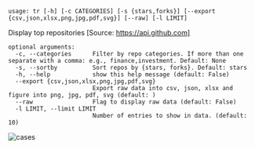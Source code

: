 ```
usage: tr [-h] [-c CATEGORIES] [-s {stars,forks}] [--export {csv,json,xlsx,png,jpg,pdf,svg}] [--raw] [-l LIMIT]
```

Display top repositories [Source: https://api.github.com]

```
optional arguments:
  -c, --categories      Filter by repo categories. If more than one separate with a comma: e.g., finance,investment. Default: None
  -s, --sortby          Sort repos by {stars, forks}. Default: stars
  -h, --help            show this help message (default: False)
  --export {csv,json,xlsx,png,jpg,pdf,svg}
                        Export raw data into csv, json, xlsx and figure into png, jpg, pdf, svg (default: )
  --raw                 Flag to display raw data (default: False)
  -l LIMIT, --limit LIMIT
                        Number of entries to show in data. (default: 10)
```

![cases](https://user-images.githubusercontent.com/46355364/153897646-99e4f73f-be61-4ed7-a31d-58e8695e7c50.png)
